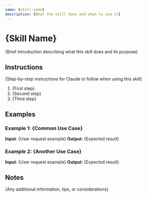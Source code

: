 ```yaml
---
name: {skill-name}
description: {What the skill does and when to use it}
---
```


# {Skill Name}

{Brief introduction describing what this skill does and its purpose}

## Instructions

{Step-by-step instructions for Claude to follow when using this skill}

1. {First step}
2. {Second step}
3. {Third step}

## Examples

### Example 1: {Common Use Case}
**Input**: {User request example}
**Output**: {Expected result}

### Example 2: {Another Use Case}
**Input**: {User request example}
**Output**: {Expected result}

## Notes

{Any additional information, tips, or considerations}

